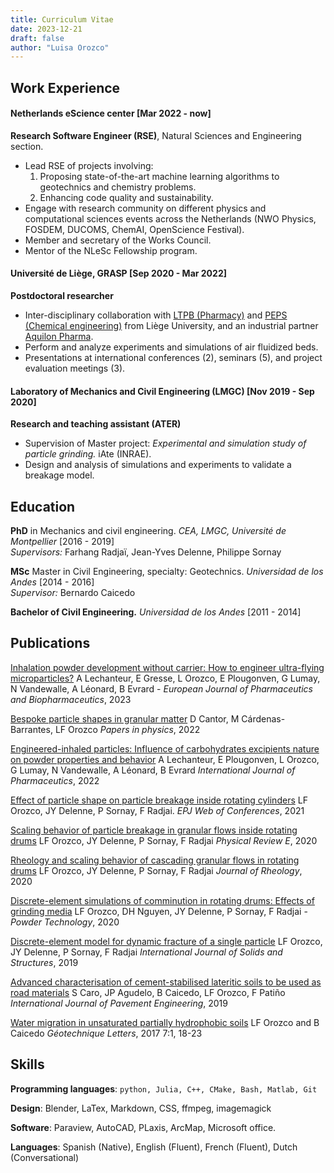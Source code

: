 ```yaml
---
title: Curriculum Vitae
date: 2023-12-21
draft: false
author: "Luisa Orozco"
---
```


## Work Experience
#### Netherlands eScience center [Mar 2022 - now]
**Research Software Engineer (RSE)**, Natural Sciences and Engineering section.

- Lead RSE of projects involving:
    1. Proposing state-of-the-art machine learning algorithms to geotechnics and chemistry problems.
    2. Enhancing code quality and sustainability.
- Engage with research community on different physics and computational sciences events across the Netherlands (NWO Physics, FOSDEM, DUCOMS, ChemAI, OpenScience Festival).
- Member and secretary of the Works Council.
- Mentor of the NLeSc Fellowship program.

#### Université de Liège, GRASP [Sep 2020 - Mar 2022]
**Postdoctoral researcher**
- Inter-disciplinary collaboration with [LTPB (Pharmacy)](https://www.ltpb-ulg.be/en/) and [PEPS (Chemical engineering)](https://www.chemeng.uliege.be/cms/c_3623596/en/chemeng-products-environment-and-processes-peps) from Liège University, and an industrial partner [Aquilon Pharma](https://aquilonpharma.com/en/about-us/).
- Perform and analyze experiments and simulations of air fluidized beds.
- Presentations at international conferences (2), seminars (5), and project evaluation meetings (3).

#### Laboratory of Mechanics and Civil Engineering (LMGC) [Nov 2019 - Sep 2020]
**Research and teaching assistant (ATER)**
- Supervision of Master project: *Experimental and simulation study of particle grinding.* iAte (INRAE).
- Design and analysis of simulations and experiments to validate a breakage model.

## Education

**PhD** in Mechanics and civil engineering. *CEA, LMGC, Université de Montpellier* [2016 - 2019]  
*Supervisors:* Farhang Radjaï, Jean-Yves Delenne, Philippe Sornay

**MSc** Master in Civil Engineering, specialty: Geotechnics. *Universidad de los Andes* [2014 - 2016]  
*Supervisor:* Bernardo Caicedo

**Bachelor of Civil Engineering.** *Universidad de los Andes* [2011 - 2014]

## Publications

[Inhalation powder development without carrier: How to engineer ultra-flying microparticles?](https://doi.org/10.1016/j.ejpb.2023.08.010)
A Lechanteur, E Gresse, L Orozco, E Plougonven, G Lumay, N Vandewalle, A Léonard, B Evrard - *European Journal of Pharmaceutics and Biopharmaceutics*, 2023

[Bespoke particle shapes in granular matter](https://doi.org/10.4279/pip.140007)
D Cantor, M Cárdenas-Barrantes, LF Orozco *Papers in physics*, 2022

[Engineered-inhaled particles: Influence of carbohydrates excipients nature on powder properties and behavior](https://doi.org/10.1016/j.ijpharm.2021.121319)
A Lechanteur, E Plougonven, L Orozco, G Lumay, N Vandewalle, A Léonard, B Evrard *International Journal of Pharmaceutics*, 2022

[Effect of particle shape on particle breakage inside rotating cylinders](https://doi.org/10.1051/epjconf/202124907002) LF Orozco, JY Delenne, P Sornay, F Radjai. *EPJ Web of Conferences*, 2021

[Scaling behavior of particle breakage in granular flows inside rotating drums](https://doi.org/10.1103/PhysRevE.101.052904)
LF Orozco, JY Delenne, P Sornay, F Radjai *Physical Review E*, 2020

[Rheology and scaling behavior of cascading granular flows in rotating drums](https://doi.org/10.1122/1.5143023)
LF Orozco, JY Delenne, P Sornay, F Radjai *Journal of Rheology*, 2020

[Discrete-element simulations of comminution in rotating drums: Effects of grinding media](https://doi.org/10.1016/j.powtec.2019.12.014)
LF Orozco, DH Nguyen, JY Delenne, P Sornay, F Radjai - *Powder Technology*, 2020

[Discrete-element model for dynamic fracture of a single particle](https://doi.org/10.1016/j.ijsolstr.2019.01.033)
LF Orozco, JY Delenne, P Sornay, F Radjai *International Journal of Solids and Structures*, 2019

[Advanced characterisation of cement-stabilised lateritic soils to be used as road materials](https://doi.org/10.1080/10298436.2018.1430893)
S Caro, JP Agudelo, B Caicedo, LF Orozco, F Patiño *International Journal of Pavement Engineering*, 2019

[Water migration in unsaturated partially hydrophobic soils](https://doi.org/10.1680/jgele.16.00105)
LF Orozco and B Caicedo
*Géotechnique Letters*, 2017 7:1, 18-23

## Skills

**Programming languages**: `python, Julia, C++, CMake, Bash, Matlab, Git`

**Design**: Blender, LaTex, Markdown, CSS, ffmpeg, imagemagick

**Software**: Paraview, AutoCAD, PLaxis, ArcMap, Microsoft office.

**Languages**: Spanish (Native), English (Fluent), French (Fluent), Dutch (Conversational)
